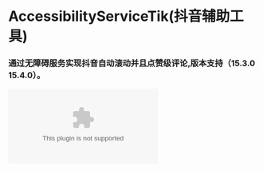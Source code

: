 # AccessibilityServiceTik(抖音辅助工具)
### 通过无障碍服务实现抖音自动滚动并且点赞级评论,版本支持（15.3.0 15.4.0）。
![apk下载](app/release/app-release.apk) 
